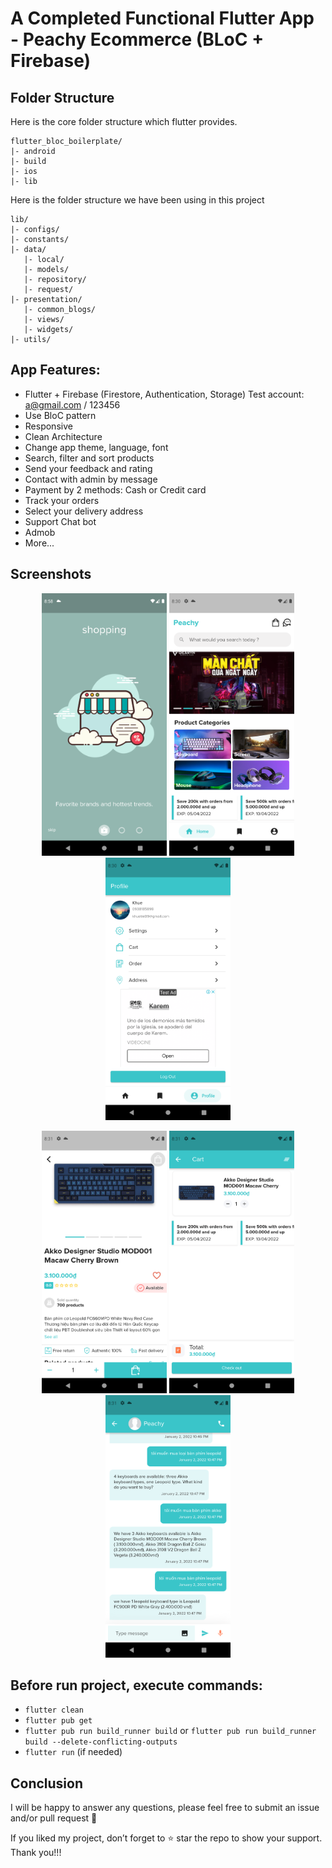 # A Completed Functional Flutter App - Peachy Ecommerce  (BLoC + Firebase)


## Folder Structure
Here is the core folder structure which flutter provides.

```
flutter_bloc_boilerplate/
|- android
|- build
|- ios
|- lib
```

Here is the folder structure we have been using in this project

```
lib/
|- configs/
|- constants/
|- data/
   |- local/
   |- models/
   |- repository/
   |- request/
|- presentation/
   |- common_blogs/
   |- views/
   |- widgets/
|- utils/
```

## App Features:
* Flutter + Firebase (Firestore, Authentication, Storage)
  Test account: a@gmail.com / 123456
* Use BloC pattern
* Responsive
* Clean Architecture
* Change app theme, language, font
* Search, filter and sort products
* Send your feedback and rating
* Contact with admin by message
* Payment by 2 methods: Cash or Credit card
* Track your orders
* Select your delivery address
* Support Chat bot
* Admob
* More...

## Screenshots

   <p align="center">
   <img src="screenshots/intro.png" height = "420" width="200"> <img src="screenshots/home.png" height = "420" width="200">
    <img src="screenshots/profile.png" height = "420" width="200">
   </p>

   <p align="center">
   <img src="screenshots/detail.png" height = "420" width="200"> 
   <img src="screenshots/cart.png" height = "420" width="200"> <img src="screenshots/chat.png" height = "420" width="200">
   </p>


## Before run project, execute commands:
- `flutter clean`
- `flutter pub get`
- `flutter pub run build_runner build` or `flutter pub run build_runner build --delete-conflicting-outputs`
- `flutter run` (if needed)

## Conclusion
I will be happy to answer any questions, please feel free to submit an issue and/or pull request 🙂

If you liked my project, don’t forget to ⭐ star the repo to show your support.
Thank you!!!
